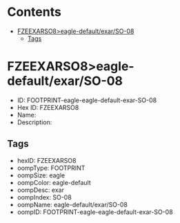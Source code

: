 



Contents
========

* [FZEEXARSO8>eagle-default/exar/SO-08](#fzeexarso8eagle-defaultexarso-08)
	* [Tags](#tags)

# FZEEXARSO8>eagle-default/exar/SO-08

- ID: FOOTPRINT-eagle-eagle-default-exar-SO-08
- Hex ID: FZEEXARSO8
- Name: 
- Description: 

## Tags

- hexID: FZEEXARSO8
- oompType: FOOTPRINT
- oompSize: eagle
- oompColor: eagle-default
- oompDesc: exar
- oompIndex: SO-08
- oompName: eagle-default/exar/SO-08
- oompID: FOOTPRINT-eagle-eagle-default-exar-SO-08
